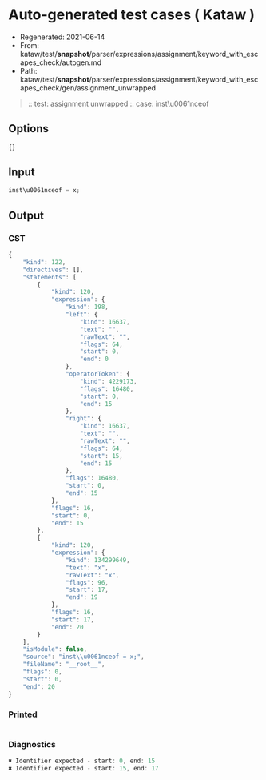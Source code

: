 # Auto-generated test cases ( Kataw )
- Regenerated: 2021-06-14
- From: kataw/test/__snapshot__/parser/expressions/assignment/keyword_with_escapes_check/autogen.md
- Path: kataw/test/__snapshot__/parser/expressions/assignment/keyword_with_escapes_check/gen/assignment_unwrapped
> :: test: assignment unwrapped
> :: case: inst\u0061nceof
## Options

`````js
{}
`````
## Input

`````js
inst\u0061nceof = x;
`````
## Output

### CST

```javascript
{
    "kind": 122,
    "directives": [],
    "statements": [
        {
            "kind": 120,
            "expression": {
                "kind": 198,
                "left": {
                    "kind": 16637,
                    "text": "",
                    "rawText": "",
                    "flags": 64,
                    "start": 0,
                    "end": 0
                },
                "operatorToken": {
                    "kind": 4229173,
                    "flags": 16480,
                    "start": 0,
                    "end": 15
                },
                "right": {
                    "kind": 16637,
                    "text": "",
                    "rawText": "",
                    "flags": 64,
                    "start": 15,
                    "end": 15
                },
                "flags": 16480,
                "start": 0,
                "end": 15
            },
            "flags": 16,
            "start": 0,
            "end": 15
        },
        {
            "kind": 120,
            "expression": {
                "kind": 134299649,
                "text": "x",
                "rawText": "x",
                "flags": 96,
                "start": 17,
                "end": 19
            },
            "flags": 16,
            "start": 17,
            "end": 20
        }
    ],
    "isModule": false,
    "source": "inst\\u0061nceof = x;",
    "fileName": "__root__",
    "flags": 0,
    "start": 0,
    "end": 20
}
```

### Printed

```javascript

```

### Diagnostics

```javascript
✖ Identifier expected - start: 0, end: 15
✖ Identifier expected - start: 15, end: 17

```

